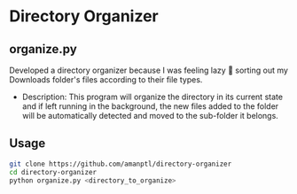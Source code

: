 # Directory Organizer

## organize.py
Developed a directory organizer because I was feeling lazy :grimacing: sorting out my Downloads folder's files according to their file types. 
- Description: This program will organize the directory in its current state and if left running in the background, the new files added to the folder will be automatically detected and moved to the sub-folder it belongs.

## Usage
```bash
git clone https://github.com/amanptl/directory-organizer
cd directory-organizer
python organize.py <directory_to_organize>
```

